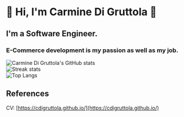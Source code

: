 # 👋 Hi, I'm **Carmine Di Gruttola** 👋

## I'm a Software Engineer.

### E-Commerce development is my passion as well as my job.

![Carmine Di Gruttola's GitHub stats](https://github-readme-stats.vercel.app/api?username=cdigruttola&show_icons=true&theme=buefy)
<br>
![Streak stats](https://github-readme-streak-stats.herokuapp.com/?user=cdigruttola&&theme=buefy)
<br>
![Top Langs](https://github-readme-stats.vercel.app/api/top-langs/?username=cdigruttola&show_icons=true&theme=buefy)

## References

CV: [https://cdigruttola.github.io/](https://cdigruttola.github.io/)

<!--
Here are some ideas to get you started:

- 🔭 I’m currently working on ...
- 🌱 I’m currently learning ...
- 👯 I’m looking to collaborate on ...
- 🤔 I’m looking for help with ...
- 💬 Ask me about ...
- 📫 How to reach me: ...
- 😄 Pronouns: ...
- ⚡ Fun fact: ...
-->
